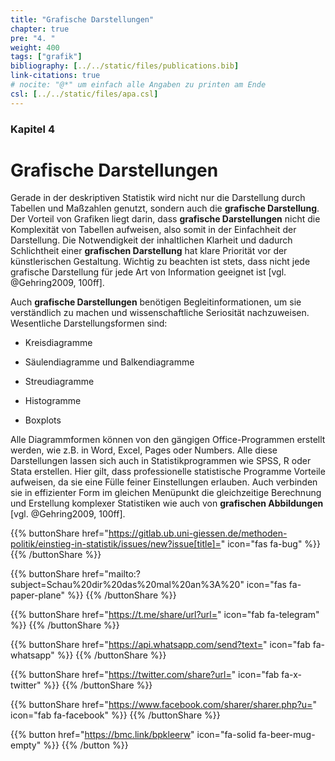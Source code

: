 ```yaml
---
title: "Grafische Darstellungen"
chapter: true
pre: "4. "
weight: 400
tags: ["grafik"]
bibliography: [../../static/files/publications.bib]
link-citations: true
# nocite: "@*" um einfach alle Angaben zu printen am Ende
csl: [../../static/files/apa.csl]
---
```


### Kapitel 4

# Grafische Darstellungen

Gerade in der deskriptiven Statistik wird nicht nur die Darstellung durch Tabellen und Maßzahlen genutzt, sondern auch die **grafische Darstellung**. Der Vorteil von Grafiken liegt darin, dass **grafische Darstellungen** nicht die Komplexität von Tabellen aufweisen, also somit in der Einfachheit der Darstellung. Die Notwendigkeit der inhaltlichen Klarheit und dadurch Schlichtheit einer **grafischen Darstellung** hat klare Priorität vor der künstlerischen Gestaltung. Wichtig zu beachten ist stets, dass nicht jede grafische Darstellung für jede Art von Information geeignet ist [vgl. @Gehring2009, 100ff].

Auch **grafische Darstellungen** benötigen Begleitinformationen, um sie verständlich zu machen und wissenschaftliche Seriosität nachzuweisen.
Wesentliche Darstellungsformen sind:

- Kreisdiagramme

- Säulendiagramme und Balkendiagramme

- Streudiagramme

- Histogramme

- Boxplots

Alle Diagrammformen können von den gängigen Office-Programmen erstellt werden, wie z.B. in Word, Excel, Pages oder Numbers. Alle diese Darstellungen lassen sich auch in Statistikprogrammen wie SPSS, R oder Stata erstellen. Hier gilt, dass professionelle statistische Programme Vorteile aufweisen, da sie eine Fülle feiner Einstellungen erlauben. Auch verbinden sie in effizienter Form im gleichen Menüpunkt die gleichzeitige Berechnung und Erstellung komplexer Statistiken wie auch von **grafischen Abbildungen** [vgl. @Gehring2009, 100ff].

{{% buttonShare href="https://gitlab.ub.uni-giessen.de/methoden-politik/einstieg-in-statistik/issues/new?issue[title]=" icon="fas fa-bug" %}} {{% /buttonShare %}} 

{{% buttonShare href="mailto:?subject=Schau%20dir%20das%20mal%20an%3A%20" icon="fas fa-paper-plane" %}} {{% /buttonShare %}}

{{% buttonShare href="https://t.me/share/url?url=" icon="fab fa-telegram" %}} {{% /buttonShare %}}

{{% buttonShare href="https://api.whatsapp.com/send?text=" icon="fab fa-whatsapp" %}} {{% /buttonShare %}}

{{% buttonShare href="https://twitter.com/share?url=" icon="fab fa-x-twitter" %}} {{% /buttonShare %}}

{{% buttonShare href="https://www.facebook.com/sharer/sharer.php?u=" icon="fab fa-facebook" %}} {{% /buttonShare %}}

{{% button href="https://bmc.link/bpkleerw" icon="fa-solid fa-beer-mug-empty" %}} {{% /button %}}
